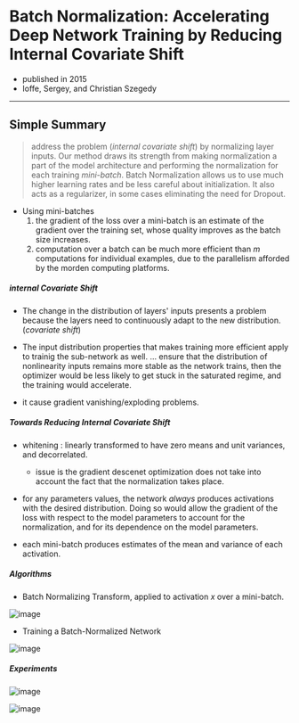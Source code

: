 # Batch Normalization: Accelerating Deep Network Training by Reducing Internal Covariate Shift

- published in 2015
- Ioffe, Sergey, and Christian Szegedy

---

## Simple Summary

> address the problem (_internal covariate shift_) by normalizing layer inputs. Our method draws its strength from making normalization a part of the model architecture and performing the normalization for each training _mini-batch_. Batch Normalization allows us to use much higher learning rates and be less careful about initialization. It also acts as a regularizer, in some cases eliminating the need for Dropout.


- Using mini-batches
	1. the gradient of the loss over a mini-batch is an estimate of the gradient over the training set, whose quality improves as the batch size increases.
	2. computation over a batch can be much more efficient than _m_ computations for individual examples, due to the parallelism afforded by the morden computing platforms.

##### internal Covariate Shift

- The change in the distribution of layers' inputs presents a problem because the layers need to continuously adapt to the new distribution. (_covariate shift_)

- The input distribution properties that makes training more efficient apply to trainig the sub-network as well. ... ensure that the distribution of nonlinearity inputs remains more stable as the network trains, then the optimizer would be less likely to get stuck in the saturated regime, and the training would accelerate. 

- it cause gradient vanishing/exploding problems.

##### Towards Reducing Internal Covariate Shift

- whitening : linearly transformed to have zero means and unit variances, and decorrelated.
	- issue is the gradient descenet optimization does not take into account the fact that the normalization takes place.

- for any parameters values, the network _always_ produces activations with the desired distribution. Doing so would allow the gradient of the loss with respect to the model parameters to account for the normalization, and for its dependence on the model parameters.

- each mini-batch produces estimates of the mean and variance of each activation.

##### Algorithms

- Batch Normalizing Transform, applied to activation _x_ over a mini-batch.

![image](../images/batch_normalization1.png)

- Training a Batch-Normalized Network

![image](../images/batch_normalization2.png)


##### Experiments


![image](../images/batch_normalization3.png)

![image](../images/batch_normalization4.png)